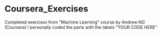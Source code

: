 # Coursera_Exercises
Completed exercises from "Machine Learning" course by Andrew NG (Coursera)
I personally coded the parts with the labels "YOUR CODE HERE"
